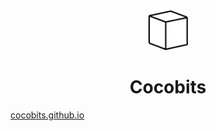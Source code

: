 <div align="center">
<img width="64" height="64" src="static/assets/cocobits_dark_64px.png" alt="Cocobits icon">
<h1>Cocobits</h1>
</div>

[cocobits.github.io](https://cocobits.github.io/)